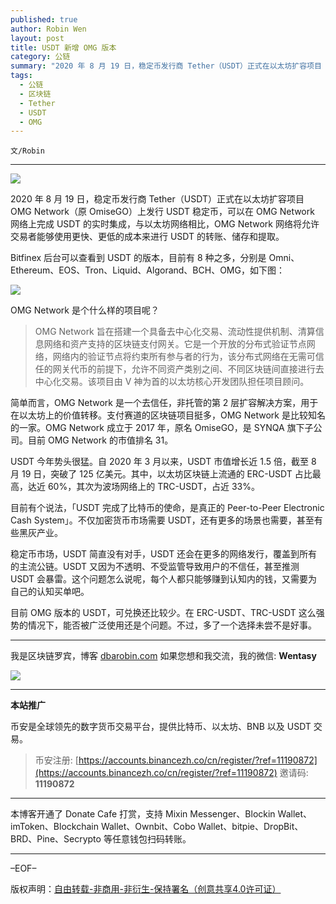 ```yaml
---
published: true
author: Robin Wen
layout: post
title: USDT 新增 OMG 版本
category: 公链
summary: "2020 年 8 月 19 日，稳定币发行商 Tether（USDT）正式在以太坊扩容项目 OMG Network（原 OmiseGO）上发行 USDT 稳定币，可以在 OMG Network 网络上完成 USDT 的实时集成，与以太坊网络相比，OMG Network 网络将允许交易者能够使用更快、更低的成本来进行 USDT 的转账、储存和提取。目前 OMG 版本的 USDT，可兑换还比较少。在 ERC-USDT、TRC-USDT 这么强势的情况下，能否被广泛使用还是个问题。不过，多了一个选择未尝不是好事。"
tags:
  - 公链
  - 区块链
  - Tether
  - USDT
  - OMG
---
```


`文/Robin`

***

![](https://cdn.dbarobin.com/ilf76qg.png)

2020 年 8 月 19 日，稳定币发行商 Tether（USDT）正式在以太坊扩容项目 OMG Network（原 OmiseGO）上发行 USDT 稳定币，可以在 OMG Network 网络上完成 USDT 的实时集成，与以太坊网络相比，OMG Network 网络将允许交易者能够使用更快、更低的成本来进行 USDT 的转账、储存和提取。

Bitfinex 后台可以查看到 USDT 的版本，目前有 8 种之多，分别是 Omni、Ethereum、EOS、Tron、Liquid、Algorand、BCH、OMG，如下图：

![](https://cdn.dbarobin.com/hwkedyn.png)

OMG Network 是个什么样的项目呢？

> OMG Network 旨在搭建一个具备去中心化交易、流动性提供机制、清算信息网络和资产支持的区块链支付网关。它是一个开放的分布式验证节点网络，网络内的验证节点将约束所有参与者的行为，该分布式网络在无需可信任的网关代币的前提下，允许不同资产类别之间、不同区块链间直接进行去中心化交易。该项目由 V 神为首的以太坊核心开发团队担任项目顾问。

简单而言，OMG Network 是一个去信任，非托管的第 2 层扩容解决方案，用于在以太坊上的价值转移。支付赛道的区块链项目挺多，OMG Network 是比较知名的一家。OMG Network 成立于 2017 年，原名 OmiseGO，是 SYNQA 旗下子公司。目前 OMG Network 的市值排名 31。

USDT 今年势头很猛。自 2020 年 3 月以来，USDT 市值增长近 1.5 倍，截至 8 月 19 日，突破了 125 亿美元。其中，以太坊区块链上流通的 ERC-USDT 占比最高，达近 60%，其次为波场网络上的 TRC-USDT，占近 33%。

目前有个说法，「USDT 完成了比特币的使命，是真正的 Peer-to-Peer Electronic Cash System」。不仅加密货币市场需要 USDT，还有更多的场景也需要，甚至有些黑灰产业。

稳定币市场，USDT 简直没有对手，USDT 还会在更多的网络发行，覆盖到所有的主流公链。USDT 又因为不透明、不受监管导致用户的不信任，甚至推测 USDT 会暴雷。这个问题怎么说呢，每个人都只能够赚到认知内的钱，又需要为自己的认知买单吧。

目前 OMG 版本的 USDT，可兑换还比较少。在 ERC-USDT、TRC-USDT 这么强势的情况下，能否被广泛使用还是个问题。不过，多了一个选择未尝不是好事。

***

我是区块链罗宾，博客 [dbarobin.com](https://dbarobin.com/)
如果您想和我交流，我的微信: **Wentasy**

![](https://cdn.dbarobin.com/v4yywe2.png)

***

**本站推广**

币安是全球领先的数字货币交易平台，提供比特币、以太坊、BNB 以及 USDT 交易。

> 币安注册: [https://accounts.binancezh.co/cn/register/?ref=11190872](https://accounts.binancezh.co/cn/register/?ref=11190872)
> 邀请码: **11190872**

***

本博客开通了 Donate Cafe 打赏，支持 Mixin Messenger、Blockin Wallet、imToken、Blockchain Wallet、Ownbit、Cobo Wallet、bitpie、DropBit、BRD、Pine、Secrypto 等任意钱包扫码转账。

<center>
    <div class="--donate-button"
         data-button-id="f8b9df0d-af9a-460d-8258-d3f435445075"
    ></div>
</center>

***

–EOF–

版权声明：[自由转载-非商用-非衍生-保持署名（创意共享4.0许可证）](http://creativecommons.org/licenses/by-nc-nd/4.0/deed.zh)
